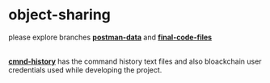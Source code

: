 # object-sharing

please explore branches [<b>postman-data</b>](https://github.com/sacin18/object-sharing/tree/postman-data) and [<b>final-code-files</b>](https://github.com/sacin18/object-sharing/tree/final-code-files)<br/><br/>

[<b>cmnd-history</b>](https://github.com/sacin18/object-sharing/tree/cmnd-history) has the command history text files and also bloackchain user credentials used while developing the project.
